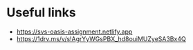 # Useful links

- https://svs-oasis-assignment.netlify.app
- https://1drv.ms/v/s!AgrYyWGsPBX_hd8ouiMUZyeSA3Bx4Q
